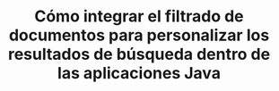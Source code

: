 ---
############################# Static ############################
layout: "auto-gen-gist"
draft: false
path: "es/search/java/filters/epub/"
otherformats: PDF DOC DOT DOCX DOCM DOTX DOTM TXT ODT OTT RTF XLS XLT XLSX XLSM XLSB XLTX XLTM XLA XLAM ODS OTS CSV TSV XML PPT PPS POT PPTX PPTM POTX POTM PPSX PPSM ODP PST OST EML EMLX MSG ONE ZIP XHTML MHTML CHM FB2 

############################# Head ############################
head_title: "¿Integrar el filtrado de documentos EPUB en los resultados de búsqueda a través de la API de Java?"
head_description: "GroupDocs.Search Java API ayuda a los desarrolladores de software a agregar EPUB capacidades de búsqueda de documentos y aplicar filtrado de documentos para personalizar los resultados de búsqueda a través de Java API."

############################# Header ############################
title: "Cómo integrar el filtrado de documentos para personalizar los resultados de búsqueda dentro de las aplicaciones Java"
description: "GroupDocs.Search Java API permite a los programadores integrar funciones avanzadas de búsqueda de documentos EPUB, así como personalizar los resultados de la búsqueda configurando el filtrado de documentos en sus aplicaciones Java."

######################### Download Button #######################
button:
    enable: true

############################# About ############################
about:
    enable: true
    title: "Cómo integrar el filtrado de documentos para personalizar los resultados de búsqueda dentro de las aplicaciones Java"
    content: |
       El filtrado de documentos es una actividad muy útil que permite que las aplicaciones de software busquen y recuperen documentos según la secuencia de palabras relevante ingresada por un usuario en el texto de los documentos indexados. Un filtro contiene un conjunto de reglas que definen el criterio utilizado para seleccionar registros. El filtrado de documentos permite a los usuarios limitar su búsqueda a una determinada sección o un tipo de documento en particular, así como navegar a través de los resultados y encontrar lo que están buscando. GroupDocs.Search para Java es una API de búsqueda e indexación de documentos de alto rendimiento rica en características que permite a los desarrolladores de software crear aplicaciones que pueden lograr la indexación de texto y la búsqueda de algunos de los formatos de archivo de documentos más populares. Es totalmente compatible con varios tipos de documentos, como PDF, HTML, correo electrónico de Outlook, Microsoft Office Word, hojas de cálculo de Excel, presentaciones de PowerPoint, MSG de Outlook, PST, etc. Hay varios tipos de archivadores disponibles para que el usuario personalice los resultados de búsqueda, como filtros de ruta de archivo, filtro de extensión de archivo, filtro de atributo y muchos más.

############################# content ############################
steps:
    enable: true
    block:
    - title_left: "Aplicar filtro de documentos en la búsqueda de documentos EPUB a través de Java"
      content_left: |
       GroupDocs.Search Java API ayuda a los desarrolladores de software a crear aplicaciones poderosas con capacidades de búsqueda utilizando la API de Java. El siguiente ejemplo de código Java muestra cómo aplicar el filtro de documentos para buscar varios tipos de documentos con solo un par de líneas de código.

      title_right: "Configuración del filtro de documentos en la búsqueda de documentos EPUB"
      content_right: |
       * Primero debe especificar la ruta a la carpeta de índice y la carpeta de documentos.
       * Crear un índice en la carpeta especificada llamando a la instancia de la clase [Index](https://apireference.groupdocs.com/search/java/com.groupdocs.search/Index#Index(java.lang.String))
       * Indexación de documentos de la carpeta especificada llamando al método [add](https://apireference.groupdocs.com/search/java/com.groupdocs.search/Index#add(java.lang.String))
       * Crear un objeto de opciones de búsqueda llamando a la clase [earchOptions](https://apireference.groupdocs.com/search/java/com.groupdocs.search.options/SearchOptions)
       * Configure el filtro de documentos llamando al método [setSearchDocumentFilter](https://apireference.groupdocs.com/search/java/com.groupdocs.search.options/SearchOptions#setSearchDocumentFilter(com.groupdocs.search.options.ISearchDocumentFilter))
       * Comience a buscar y muestre documentos de texto si encuentra alguno
        
      gisthash: "6ad4038623777576484491239ce17125"
      gistfile: "set_document_filter_in_search_java.java"

    - title_left: "Combine Search Document Filters to Create Composite Filter via Java"
      content_left: |
        GroupDocs.Search for Java allows software programmers to add advanced searching capability and apply custom filters for document searching inside their Java application. Users can create composite filter by combining various types of search filters. The following Java code demonstrates how to combine search document filters to create composite filter using Boolean operators AND, OR, NOT etc. with just a couple of lines of code.

      title_right: "Crear filtro compuesto para buscar archivos EPUB"
      content_right: |
       * Primero debe especificar la ruta a la carpeta de índice y la carpeta de documentos.
       * Crear un filtro compuesto AND que devuelva todos los documentos FB2 y EPUB que tengan la palabra 'Einstein' en sus rutas completas
       * Cree filter1 llamando a [SearchDocumentFilter](https://apireference.groupdocs.com/search/java/com.groupdocs.search.options/SearchOptions#setSearchDocumentFilter(com.groupdocs.search.options.ISearchDocumentFilter))
       * Cree filter2 llamando a [SearchDocumentFilter](https://apireference.groupdocs.com/search/java/com.groupdocs.search.options/SearchOptions#setSearchDocumentFilter(com.groupdocs.search.options.ISearchDocumentFilter))
       * Combine filtros llamando al método [createAnd](https://apireference.groupdocs.com/search/java/com.groupdocs.search/SearchDocumentFilter#createAnd(com.groupdocs.search.options.ISearchDocumentFilter...))
       * Cree un filtro compuesto OR que devuelva todos los DOC, DOCX, PDF y todos los documentos que tengan la palabra Einstein en sus rutas completas
       * Cree filter3 llamando a [SearchDocumentFilter](https://apireference.groupdocs.com/search/java/com.groupdocs.search.options/SearchOptions#setSearchDocumentFilter(com.groupdocs.search.options.ISearchDocumentFilter))
       * Cree filter4 llamando a [SearchDocumentFilter](https://apireference.groupdocs.com/search/java/com.groupdocs.search.options/SearchOptions#setSearchDocumentFilter(com.groupdocs.search.options.ISearchDocumentFilter))
       * Combine filtros llamando al método [createOr](https://apireference.groupdocs.com/search/java/com.groupdocs.search/SearchDocumentFilter#createOr(com.groupdocs.search.options.ISearchDocumentFilter...))
       * Creación de un filtro que devuelve todos los documentos encontrados excepto los documentos TXT
       * Cree filter4 llamando a [SearchDocumentFilter](https://apireference.groupdocs.com/search/java/com.groupdocs.search.options/SearchOptions#setSearchDocumentFilter(com.groupdocs.search.options.ISearchDocumentFilter))
       * Appy Not filter llamando al método [createNot](https://apireference.groupdocs.com/search/java/com.groupdocs.search/SearchDocumentFilter#createNot(com.groupdocs.search.options.ISearchDocumentFilter))

      gisthash: "db9ab9384dcacb90c5bbdad98a2d2cba"
      gistfile: "combine_document_filter_in_search_java.java"
      
    - title_left: "Requisitos del sistema"
      content_left: |
        GroupDocs.Search for Java es compatible con todas las principales plataformas y sistemas operativos. Para obtener una guía completa de requisitos del sistema, visite [requisitos del sistema](https://docs.groupdocs.com/search/java/system-requirements/) antes de ejecutar el código a continuación, asegúrese de tener los siguientes requisitos previos instalados en su sistema:
          * Sistemas Operativos: Microsoft Windows, Linux, Mac OS
          * Compatibilidad con versiones de Java: J2SE 7.0 (1.7), J2SE 8.0 (1.8) o superior
          * Obtenga la última versión de GroupDocs.Search para las API de Java de GroupDocs [Repository](https://repository.groupdocs.com/repo/com/groupdocs/groupdocs-search/)
        
      title_right: "Por qué usar GroupDocs.Search"
      content_right: |
        * Creación de índices de búsqueda tanto en memoria como en disco.
        * Capacidad de indexación de un archivo, secuencia o estructura.
        * Soporte de indexación de documentos protegidos por contraseña.
        * Soporte para la fusión de varios índices.
        * Documento de filtro durante la indexación de búsqueda.
        * Compatibilidad con el corrector ortográfico durante la búsqueda.
        * Los caracteres combinados son totalmente compatibles
        * La combinación de diferentes tipos de búsqueda en una consulta de búsqueda.
        * Compatibilidad con búsquedas de palabras simples y expresiones regulares
        * Totalmente compatible con el reemplazo de alias en las consultas de búsqueda.

demos:
    enable: true
        

more_formats:
    enable: true


back_to_top:
    enable: true
---